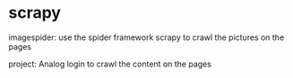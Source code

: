 # scrapy
imagespider:
use the spider framework scrapy to crawl the pictures on the pages

project:
Analog  login to crawl the content on the pages 
 
